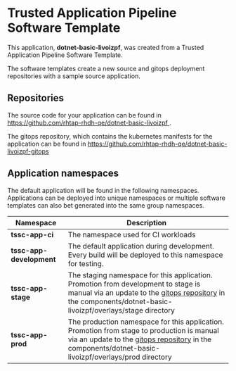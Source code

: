 # Trusted Application Pipeline Software Template

This application, **dotnet-basic-livoizpf**, was created from a Trusted Application Pipeline Software Template.

The software templates create a new source and gitops deployment repositories with a sample source application. 

## Repositories

The source code for your application can be found in [https://github.com/rhtap-rhdh-qe/dotnet-basic-livoizpf ](https://github.com/rhtap-rhdh-qe/dotnet-basic-livoizpf ).
 
The gitops repository, which contains the kubernetes manifests for the application can be found in 
[https://github.com/rhtap-rhdh-qe/dotnet-basic-livoizpf-gitops ](https://github.com/rhtap-rhdh-qe/dotnet-basic-livoizpf-gitops ) 

## Application namespaces 

The default application will be found in the following namespaces. Applications can be deployed into unique namespaces or multiple software templates can also bet generated into the same group namespaces.  

|  Namespace   |  Description   |  
| -------- | -------- |
| **tssc-app-ci** | The namespace used for CI workloads |
| **tssc-app-development** | The default application during development. Every build will be deployed to this namespace for testing. |
| **tssc-app-stage** | The staging namespace for this application. Promotion from development to stage is manual via an update to the [gitops repository](https://github.com/rhtap-rhdh-qe/dotnet-basic-livoizpf-gitops ) in the components/dotnet-basic-livoizpf/overlays/stage directory |
| **tssc-app-prod** | The production namespace for this application. Promotion from stage to production is manual via an update to the [gitops repository](https://github.com/rhtap-rhdh-qe/dotnet-basic-livoizpf-gitops ) in the components/dotnet-basic-livoizpf/overlays/prod directory |